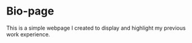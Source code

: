 # Bio-page
This is a simple webpage I created to display and highlight my previous work experience.
